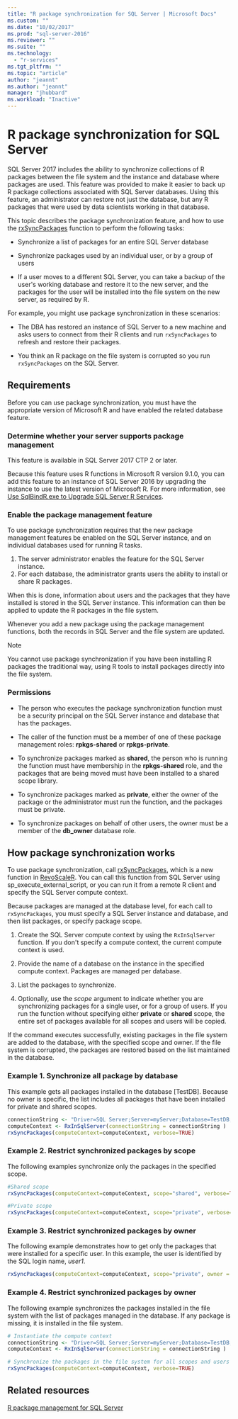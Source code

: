```yaml
---
title: "R package synchronization for SQL Server | Microsoft Docs"
ms.custom: ""
ms.date: "10/02/2017"
ms.prod: "sql-server-2016"
ms.reviewer: ""
ms.suite: ""
ms.technology: 
  - "r-services"
ms.tgt_pltfrm: ""
ms.topic: "article"
author: "jeannt"
ms.author: "jeannt"
manager: "jhubbard"
ms.workload: "Inactive"
---
```


# R package synchronization for SQL Server

SQL Server 2017 includes the ability to synchronize collections of R packages
between the file system and the instance and database where packages are used.
This feature was provided to make it easier to back up R package collections
associated with SQL Server databases. Using this feature, an administrator can
restore not just the database, but any R packages that were used by data
scientists working in that database.

This topic describes the package synchronization feature, and how to use the
[rxSyncPackages](https://docs.microsoft.com/r-server/r-reference/revoscaler/rxsyncpackages) function to perform the following tasks:

+ Synchronize a list of packages for an entire SQL Server database

+ Synchronize packages used by an individual user, or by a group of users

+ If a user moves to a different SQL Server, you can take a backup of the user's working database and restore it to the new server, and the packages for the user will be installed into the file system on the new server, as required by R.

For example, you might use package synchronization in these scenarios:

+ The DBA has restored an instance of SQL Server to a new machine and asks users to connect from their R clients and run `rxSyncPackages` to refresh and restore their packages.

+ You think an R package on the file system is corrupted so you run `rxSyncPackages` on the SQL Server.

## Requirements

Before you can use package synchronization, you must have the appropriate version of Microsoft R and have enabled the related database feature.

### Determine whether your server supports package management

This feature is available in SQL Server 2017 CTP 2 or later.

Because this feature uses R functions in Microsoft R version 9.1.0, you can add this feature to an instance of SQL Server 2016 by upgrading the instance to use the latest version of Microsoft R. For more information, see [Use SqlBindR.exe to Upgrade SQL Server R Services](use-sqlbindr-exe-to-upgrade-an-instance-of-sql-server.md).

### Enable the package management feature

To use package synchronization requires that the new package management features be enabled on the SQL Server instance, and on individual databases used for running R tasks.

1. The server administrator enables the feature for the SQL Server instance.
2. For each database, the administrator grants users the ability to install or share R packages.

When this is done, information about users and the packages that they have installed is stored in the SQL Server instance. This information can then be applied to update the R packages in the file system.

Whenever you add a new package using the package management functions, both the records in SQL Server and the file system are updated.

> [!NOTE]
> You cannot use package synchronization if you have been installing R packages the traditional way, using R tools to install packages directly into the file system.
### Permissions

+ The person who executes the package synchronization function must be a security principal on the SQL
    Server instance and database that has the packages.

+ The caller of the function must be a member of one of these package management roles: **rpkgs-shared** or **rpkgs-private**.

+ To synchronize packages marked as **shared**, the person who is running the function must have membership in the **rpkgs-shared** role, and the packages that are being moved must have been installed to a shared scope library.

+ To synchronize packages marked as **private**, either the owner of the package or the administrator must run the function, and the packages must be private.

+ To synchronize packages on behalf of other users, the owner must be a member of the **db_owner** database role.

## How package synchronization works

To use package synchronization, call [rxSyncPackages](https://docs.microsoft.com/r-server/r-reference/revoscaler/rxsyncpackages), which is a new function in
[RevoScaleR](https://docs.microsoft.com/r-server/r-reference/revoscaler/revoscaler). You can call this function from SQL Server using sp_execute_external_script, or you can run it from a remote R client and specify the SQL Server compute context. 

Because packages are managed at the database level, for each call to `rxSyncPackages`, you must specify a SQL Server instance and database, and then list packages, or specify package scope.

1. Create the SQL Server compute context by using the `RxInSqlServer` function. If you don't specify a compute context, the current compute context is used.

2. Provide the name of a database on the instance in the specified compute context. Packages are managed per database.

3. List the packages to synchronize.

4.  Optionally, use the *scope* argument to indicate whether you are synchronizing packages for a single user, or for a group of users. If you run the function without specifying either **private** or **shared** scope, the entire set of packages available for all scopes and users will be copied.

If the command executes successfully, existing packages in the file system are added to the database, with the specified scope and owner. If the file system is corrupted, the packages are restored based on the list maintained in the database.

### Example 1. Synchronize all package by database

This example gets all packages installed in the database [TestDB]. Because no owner is specific, the list includes all packages that have been installed for private and shared scopes.

```R
connectionString <- "Driver=SQL Server;Server=myServer;Database=TestDB;Trusted_Connection=True;"
computeContext <- RxInSqlServer(connectionString = connectionString )
rxSyncPackages(computeContext=computeContext, verbose=TRUE)
```

### Example 2. Restrict synchronized packages by scope

The following examples synchronize only the packages in the specified scope.

```R
#Shared scope
rxSyncPackages(computeContext=computeContext, scope="shared", verbose=TRUE)

#Private scope
rxSyncPackages(computeContext=computeContext, scope="private", verbose=TRUE)
```

### Example 3. Restrict synchronized packages by owner

The following example demonstrates how to get only the packages that were installed for a specific user. In this example, the user is identified by the SQL login name, *user1*.

```R
rxSyncPackages(computeContext=computeContext, scope="private", owner = "user1", verbose=TRUE))
```

### Example 4. Restrict synchronized packages by owner

The following example synchronizes the packages installed in the file system with the list of packages managed in the database. If any package is missing, it is installed in the file system.

```R
# Instantiate the compute context
connectionString <- "Driver=SQL Server;Server=myServer;Database=TestDB;Trusted_Connection=True;"
computeContext <- RxInSqlServer(connectionString = connectionString )

# Synchronize the packages in the file system for all scopes and users
rxSyncPackages(computeContext=computeContext, verbose=TRUE)
```

## Related resources

[R package management for SQL Server](r-package-management-for-sql-server-r-services.md)
